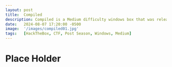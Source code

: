 ```yaml
---
layout: post
title:  Compiled
description: Compiled is a Medium difficulty windows box that was released post Season 5 Anomalies. It focuses on compiled code...
date:   2024-08-07 17:20:00 -0500
image:  '/images/compiled01.jpg'
tags:   [HackTheBox, CTF, Post Season, Windows, Medium]
---
```

# Place Holder